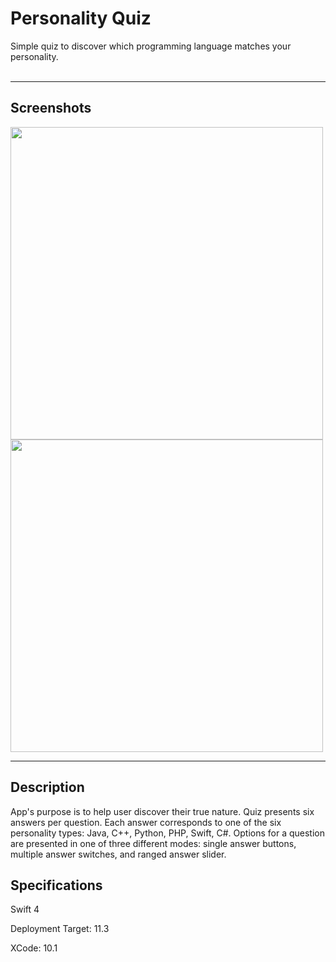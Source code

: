 # Personality Quiz

Simple quiz to discover which programming language matches your personality.
</br>
</br>

---

## Screenshots

<img src="https://user-images.githubusercontent.com/36164542/54199124-2353fa00-4496-11e9-83b0-f420de14a7fe.png" height="500">

<img src="https://user-images.githubusercontent.com/36164542/54199254-7928a200-4496-11e9-9307-d17acf323095.png" height="500">

---

## Description

App's purpose is to help user discover their true nature. Quiz presents six answers per question. Each answer corresponds to one of the six personality types: Java, C++, Python, PHP, Swift, C#. Options for a question are presented in one of three different modes: single answer buttons, multiple answer switches, and ranged answer slider.


## Specifications

Swift 4

Deployment Target: 11.3

XCode: 10.1
